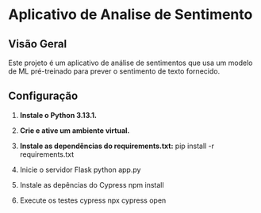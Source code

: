 # Aplicativo de Analise de Sentimento

## Visão Geral

Este projeto é um aplicativo de análise de sentimentos que usa um modelo de ML pré-treinado para prever o sentimento de texto fornecido.

## Configuração

1. **Instale o Python 3.13.1.**
2. **Crie e ative um ambiente virtual.**
3. **Instale as dependências do requirements.txt:**
pip install -r requirements.txt


4. Inicie o servidor Flask
python app.py

5. Instale as depências do Cypress
npm install



6. Execute os testes cypress
npx cypress open

